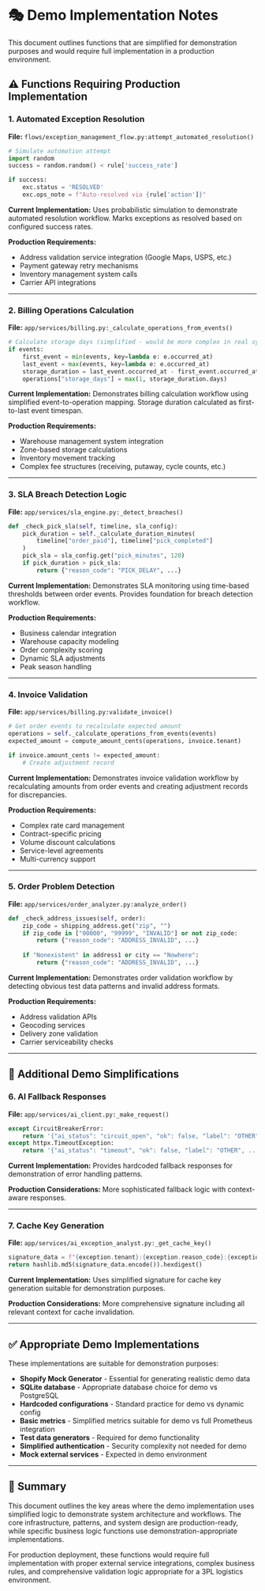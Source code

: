 # 🎭 Demo Implementation Notes

This document outlines functions that are simplified for demonstration purposes and would require full implementation in a production environment.

## ⚠️ **Functions Requiring Production Implementation**

### 1. **Automated Exception Resolution** 
**File:** `flows/exception_management_flow.py:attempt_automated_resolution()`

```python
# Simulate automation attempt
import random
success = random.random() < rule['success_rate']

if success:
    exc.status = 'RESOLVED'
    exc.ops_note = f"Auto-resolved via {rule['action']}"
```

**Current Implementation:** Uses probabilistic simulation to demonstrate automated resolution workflow. Marks exceptions as resolved based on configured success rates.

**Production Requirements:**
- Address validation service integration (Google Maps, USPS, etc.)
- Payment gateway retry mechanisms
- Inventory management system calls
- Carrier API integrations

---

### 2. **Billing Operations Calculation**
**File:** `app/services/billing.py:_calculate_operations_from_events()`

```python
# Calculate storage days (simplified - would be more complex in real system)
if events:
    first_event = min(events, key=lambda e: e.occurred_at)
    last_event = max(events, key=lambda e: e.occurred_at)
    storage_duration = last_event.occurred_at - first_event.occurred_at
    operations["storage_days"] = max(1, storage_duration.days)
```

**Current Implementation:** Demonstrates billing calculation workflow using simplified event-to-operation mapping. Storage duration calculated as first-to-last event timespan.

**Production Requirements:**
- Warehouse management system integration
- Zone-based storage calculations
- Inventory movement tracking
- Complex fee structures (receiving, putaway, cycle counts, etc.)

---

### 3. **SLA Breach Detection Logic**
**File:** `app/services/sla_engine.py:_detect_breaches()`

```python
def _check_pick_sla(self, timeline, sla_config):
    pick_duration = self._calculate_duration_minutes(
        timeline["order_paid"], timeline["pick_completed"]
    )
    pick_sla = sla_config.get("pick_minutes", 120)
    if pick_duration > pick_sla:
        return {"reason_code": "PICK_DELAY", ...}
```

**Current Implementation:** Demonstrates SLA monitoring using time-based thresholds between order events. Provides foundation for breach detection workflow.

**Production Requirements:**
- Business calendar integration
- Warehouse capacity modeling
- Order complexity scoring
- Dynamic SLA adjustments
- Peak season handling

---

### 4. **Invoice Validation**
**File:** `app/services/billing.py:validate_invoice()`

```python
# Get order events to recalculate expected amount
operations = self._calculate_operations_from_events(events)
expected_amount = compute_amount_cents(operations, invoice.tenant)

if invoice.amount_cents != expected_amount:
    # Create adjustment record
```

**Current Implementation:** Demonstrates invoice validation workflow by recalculating amounts from order events and creating adjustment records for discrepancies.

**Production Requirements:**
- Complex rate card management
- Contract-specific pricing
- Volume discount calculations
- Service-level agreements
- Multi-currency support

---

### 5. **Order Problem Detection**
**File:** `app/services/order_analyzer.py:analyze_order()`

```python
def _check_address_issues(self, order):
    zip_code = shipping_address.get("zip", "")
    if zip_code in ["00000", "99999", "INVALID"] or not zip_code:
        return {"reason_code": "ADDRESS_INVALID", ...}
    
    if "Nonexistent" in address1 or city == "Nowhere":
        return {"reason_code": "ADDRESS_INVALID", ...}
```

**Current Implementation:** Demonstrates order validation workflow by detecting obvious test data patterns and invalid address formats.

**Production Requirements:**
- Address validation APIs
- Geocoding services
- Delivery zone validation
- Carrier serviceability checks

---

## 🤔 **Additional Demo Simplifications**

### 6. **AI Fallback Responses**
**File:** `app/services/ai_client.py:_make_request()`

```python
except CircuitBreakerError:
    return '{"ai_status": "circuit_open", "ok": false, "label": "OTHER", ...}'
except httpx.TimeoutException:
    return '{"ai_status": "timeout", "ok": false, "label": "OTHER", ...}'
```

**Current Implementation:** Provides hardcoded fallback responses for demonstration of error handling patterns.

**Production Considerations:** More sophisticated fallback logic with context-aware responses.

---

### 7. **Cache Key Generation**
**File:** `app/services/ai_exception_analyst.py:_get_cache_key()`

```python
signature_data = f"{exception.tenant}:{exception.reason_code}:{exception.order_id[-4:]}"
return hashlib.md5(signature_data.encode()).hexdigest()
```

**Current Implementation:** Uses simplified signature for cache key generation suitable for demonstration purposes.

**Production Considerations:** More comprehensive signature including all relevant context for cache invalidation.

---

## ✅ **Appropriate Demo Implementations**

These implementations are suitable for demonstration purposes:

- **Shopify Mock Generator** - Essential for generating realistic demo data
- **SQLite database** - Appropriate database choice for demo vs PostgreSQL  
- **Hardcoded configurations** - Standard practice for demo vs dynamic config
- **Basic metrics** - Simplified metrics suitable for demo vs full Prometheus integration
- **Test data generators** - Required for demo functionality
- **Simplified authentication** - Security complexity not needed for demo
- **Mock external services** - Expected in demo environment

---

## 🎯 **Summary**

This document outlines the key areas where the demo implementation uses simplified logic to demonstrate system architecture and workflows. The core infrastructure, patterns, and system design are production-ready, while specific business logic functions use demonstration-appropriate implementations.

For production deployment, these functions would require full implementation with proper external service integrations, complex business rules, and comprehensive validation logic appropriate for a 3PL logistics environment.
